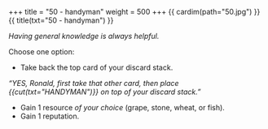 +++
title = "50 - handyman"
weight = 500
+++
{{ cardim(path="50.jpg") }}
{{ title(txt="50 - handyman") }}

*Having general knowledge is always helpful.*

Choose one option:
- Take back the top card of your discard stack.

*“YES, Ronald, first take that other card, then place {{cut(txt="HANDYMAN")}}
 on top of your discard stack.”*

- Gain 1 resource *of your choice* (grape, stone, wheat, or fish).
- Gain 1 reputation.

